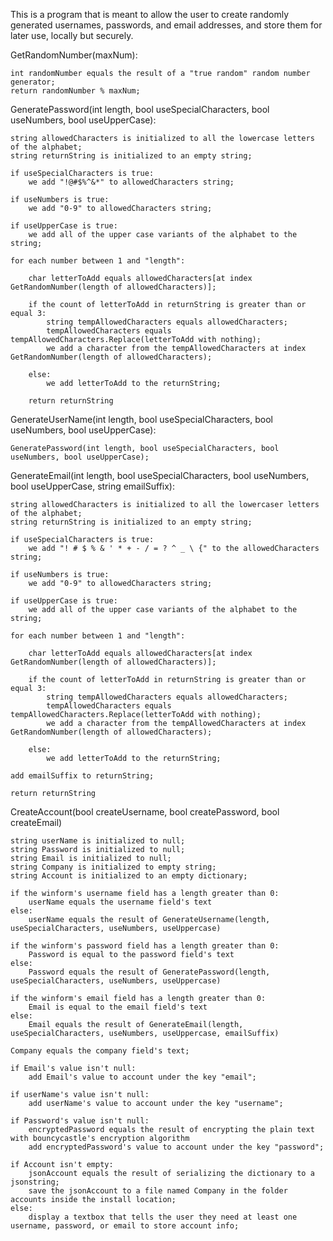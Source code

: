 ﻿This is a program that is meant to allow the user to create randomly generated usernames, passwords, and email addresses, and store them for later use, locally but securely.


GetRandomNumber(maxNum):

	int randomNumber equals the result of a "true random" random number generator;
	return randomNumber % maxNum;

GeneratePassword(int length, bool useSpecialCharacters, bool useNumbers, bool useUpperCase):

	string allowedCharacters is initialized to all the lowercase letters of the alphabet;
	string returnString is initialized to an empty string;

	if useSpecialCharacters is true:
		we add "!@#$%^&*" to allowedCharacters string;

	if useNumbers is true:
		we add "0-9" to allowedCharacters string;

	if useUpperCase is true:
		we add all of the upper case variants of the alphabet to the string;

	for each number between 1 and "length":

		char letterToAdd equals allowedCharacters[at index GetRandomNumber(length of allowedCharacters)];

		if the count of letterToAdd in returnString is greater than or equal 3:
			string tempAllowedCharacters equals allowedCharacters;
			tempAllowedCharacters equals tempAllowedCharacters.Replace(letterToAdd with nothing);
			we add a character from the tempAllowedCharacters at index GetRandomNumber(length of allowedCharacters);

		else:
			we add letterToAdd to the returnString;

		return returnString

	
GenerateUserName(int length, bool useSpecialCharacters, bool useNumbers, bool useUpperCase):

	GeneratePassword(int length, bool useSpecialCharacters, bool useNumbers, bool useUpperCase);

GenerateEmail(int length, bool useSpecialCharacters, bool useNumbers, bool useUpperCase, string emailSuffix):

	string allowedCharacters is initialized to all the lowercaser letters of the alphabet;
	string returnString is initialized to an empty string;

	if useSpecialCharacters is true:
		we add "! # $ % & ' * + - / = ? ^ _ \ {" to the allowedCharacters string;

	if useNumbers is true:
		we add "0-9" to allowedCharacters string;

	if useUpperCase is true:
		we add all of the upper case variants of the alphabet to the string;

	for each number between 1 and "length":

		char letterToAdd equals allowedCharacters[at index GetRandomNumber(length of allowedCharacters)];

		if the count of letterToAdd in returnString is greater than or equal 3:
			string tempAllowedCharacters equals allowedCharacters;
			tempAllowedCharacters equals tempAllowedCharacters.Replace(letterToAdd with nothing);
			we add a character from the tempAllowedCharacters at index GetRandomNumber(length of allowedCharacters);

		else:
			we add letterToAdd to the returnString;
	
	add emailSuffix to returnString;

	return returnString

CreateAccount(bool createUsername, bool createPassword, bool createEmail)
	
	string userName is initialized to null;
	string Password is initialized to null;
	string Email is initialized to null;
	string Company is initialized to empty string;
	string Account is initialized to an empty dictionary;

	if the winform's username field has a length greater than 0:
		userName equals the username field's text
	else:
		userName equals the result of GenerateUsername(length, useSpecialCharacters, useNumbers, useUppercase)

	if the winform's password field has a length greater than 0:
		Password is equal to the password field's text
	else:
		Password equals the result of GeneratePassword(length, useSpecialCharacters, useNumbers, useUppercase)

	if the winform's email field has a length greater than 0:
		Email is equal to the email field's text
	else:
		Email equals the result of GenerateEmail(length, useSpecialCharacters, useNumbers, useUppercase, emailSuffix)

	Company equals the company field's text;

	if Email's value isn't null:
		add Email's value to account under the key "email";

	if userName's value isn't null: 
		add userName's value to account under the key "username";
	
	if Password's value isn't null:
		encryptedPassword equals the result of encrypting the plain text with bouncycastle's encryption algorithm
		add encryptedPassword's value to account under the key "password"; 

	if Account isn't empty:
		jsonAccount equals the result of serializing the dictionary to a jsonstring;
		save the jsonAccount to a file named Company in the folder accounts inside the install location;
	else:
		display a textbox that tells the user they need at least one username, password, or email to store account info;
